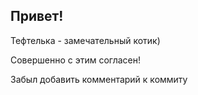 ## Привет!

Тефтелька - замечательный котик)

Совершенно с этим согласен!

Забыл добавить комментарий к коммиту
